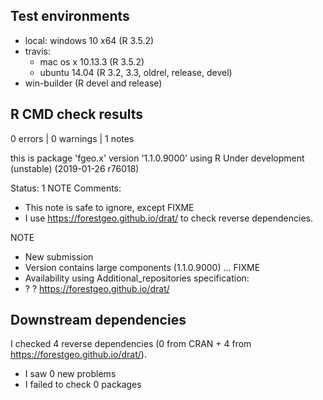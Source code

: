 ## Test environments

* local: windows 10 x64 (R 3.5.2)
* travis: 
  * mac os x 10.13.3 (R 3.5.2)
  * ubuntu 14.04 (R 3.2, 3.3, oldrel, release, devel)
* win-builder (R devel and release)

## R CMD check results

0 errors | 0 warnings | 1 notes

this is package 'fgeo.x' version '1.1.0.9000'
using R Under development (unstable) (2019-01-26 r76018)

Status: 1 NOTE
Comments:
* This note is safe to ignore, except FIXME
* I use <https://forestgeo.github.io/drat/> to check reverse dependencies.

NOTE
* New submission
* Version contains large components (1.1.0.9000) ... FIXME
* Availability using Additional_repositories specification:
* ? ? https://forestgeo.github.io/drat/

## Downstream dependencies

I checked 4 reverse dependencies (0 from CRAN + 4 from  <https://forestgeo.github.io/drat/>).

 * I saw 0 new problems
 * I failed to check 0 packages
